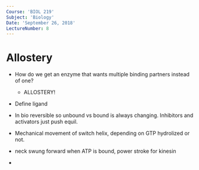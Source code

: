 ```yaml
---
Course: 'BIOL 219'
Subject: 'Biology'
Date: 'September 26, 2018'
LectureNumber: 8
---
```

# Allostery
- How do we get an enzyme that wants multiple binding partners instead of one?
  - ALLOSTERY!
- Define ligand
- In bio reversible so unbound vs bound is always changing. Inhibitors and activators just push equil.

- Mechanical movement of switch helix, depending on GTP hydrolized or not.

- neck swung forward when ATP is bound, power stroke for kinesin
-
